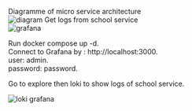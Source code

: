Diagramme of micro service architecture <br>
![diagram](https://github.com/user-attachments/assets/4635478c-fa95-469c-91dd-cfd1041fc3ae)
Get logs from school service <br>
![grafana](https://github.com/user-attachments/assets/f676437e-0312-46ea-8add-8303dc0cb304)

Run docker compose up -d.<br>
Connect to Grafana by : http://localhost:3000.<br>
   user: admin.<br>
   password: password.<br>

Go to explore then loki to show logs of school service.<br>

![loki grafana](https://github.com/user-attachments/assets/c74543a3-f20c-4d35-af4a-292bf238db9e)
